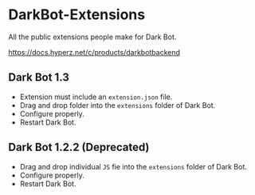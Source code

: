 # DarkBot-Extensions
All the public extensions people make for Dark Bot.

https://docs.hyperz.net/c/products/darkbotbackend

## Dark Bot 1.3
- Extension must include an `extension.json` file.
- Drag and drop folder into the `extensions` folder of Dark Bot.
- Configure properly.
- Restart Dark Bot.

## Dark Bot 1.2.2 (Deprecated)
- Drag and drop individual `JS` fie into the `extensions` folder of Dark Bot.
- Configure properly.
- Restart Dark Bot.
